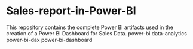 # Sales-report-in-Power-BI
This repository contains the complete Power BI artifacts used in the creation of a Power BI Dashboard for Sales Data.  power-bi data-analytics power-bi-dax power-bi-dashboard
